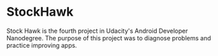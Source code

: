 # StockHawk
Stock Hawk is the fourth project in Udacity's Android Developer Nanodegree. The purpose of this project was to diagnose problems and practice improving apps.
